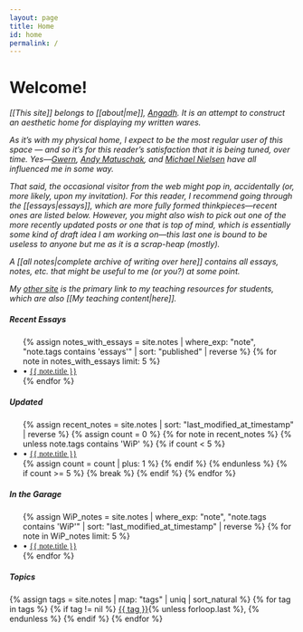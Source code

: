```yaml
---
layout: page
title: Home
id: home
permalink: /
---
```


# Welcome!

_[[This site]] belongs to  [[about|me]], [Angadh](https://www.sems.qmul.ac.uk/staff/a.nanjangud). It is an attempt to construct an aesthetic home for displaying my written wares._

_As it’s with my physical home, I expect to be the most regular user of this space — and so it’s for this reader’s satisfaction that it is being tuned, over time. Yes—[Gwern](https://gwern.net), [Andy Matuschak](https://andymatuschak.org/), and [Michael Nielsen](https://michaelnotebook.com/) have all influenced me in some way._

_That said, the occasional visitor from the web might pop in, accidentally (or, more likely, upon my invitation). For this reader, I recommend going through the [[essays|essays]], which are more fully formed thinkpieces—recent ones are listed below. However, you might also wish to pick out one of the more recently updated posts or one that is top of mind, which is essentially some kind of draft idea I am working on—this last one is bound to be useless to anyone but me as it is a scrap-heap (mostly)._

_A [[all notes|complete archive of writing over here]] contains all essays, notes, etc. that might be useful to me (or you?) at some point._

_My [other site](https://angadhn.com) is the primary link to my teaching resources for students, which are also [[My teaching content|here]]._

<div class="notes-grid">
  <div class="notes-column">
    <h5>Recent Essays</h5>
    <ul>
      {% assign notes_with_essays = site.notes | where_exp: "note", "note.tags contains 'essays'" | sort: "published" | reverse %}
      {% for note in notes_with_essays limit: 5 %}
        <li>
          • <a class="internal-link" href="{{ site.baseurl }}{{ note.url }}" style="font-family: 'Futura', serif;">{{ note.title }}</a>
        </li>
      {% endfor %}
    </ul>
  </div>

  <div class="notes-column">
    <h5>Updated</h5>
    <ul>
      {% assign recent_notes = site.notes | sort: "last_modified_at_timestamp" | reverse %}
      {% assign count = 0 %}
      {% for note in recent_notes %}
        {% unless note.tags contains 'WiP' %}
          {% if count < 5 %}
            <li>
              • <a class="internal-link" href="{{ site.baseurl }}{{ note.url }}" style="font-family: 'Futura', serif;">{{ note.title }}</a>
            </li>
            {% assign count = count | plus: 1 %}
          {% endif %}
        {% endunless %}
        {% if count >= 5 %}
          {% break %}
        {% endif %}
      {% endfor %}
    </ul>
  </div>

  <div class="notes-column">
    <h5>In the Garage</h5>
    <ul>
      {% assign WiP_notes = site.notes | where_exp: "note", "note.tags contains 'WiP'"  | sort: "last_modified_at_timestamp" | reverse %}
      {% for note in WiP_notes limit: 5 %}
        <li>
          • <a class="internal-link" href="{{ site.baseurl }}{{ note.url }}" style="font-family: 'Futura', serif;">{{ note.title }}</a>
        </li>
      {% endfor %}
    </ul>
  </div>
</div>

<h5>Topics</h5>

<div class="category-list">
{% assign tags = site.notes | map: "tags" | uniq | sort_natural %}
{% for tag in tags %}
  {% if tag != nil %}
    <a class="category-link" href="{{ site.baseurl }}/tags/{{ tag | slugify }}" rel="noopener">{{ tag }}</a>{% unless forloop.last %}, {% endunless %}
  {% endif %}
{% endfor %}
</div>
